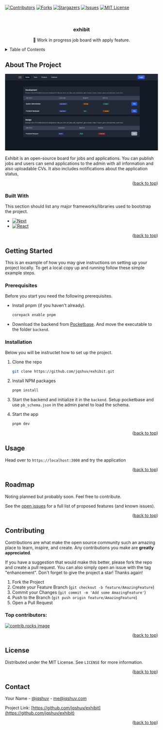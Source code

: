 <!-- Improved compatibility of back to top link: See: https://github.com/jqshuv/exhibit/pull/73 -->
<a id="readme-top"></a>
[![Contributors][contributors-shield]][contributors-url]
[![Forks][forks-shield]][forks-url]
[![Stargazers][stars-shield]][stars-url]
[![Issues][issues-shield]][issues-url]
[![MIT License][license-shield]][license-url]



<!-- PROJECT LOGO -->
<br />
<div align="center">
  <!-- <a href="https://github.com/jqshuv/exhibit">
    <img src="images/logo.png" alt="Logo" width="80" height="80">
  </a> -->
  <h3 align="center">exhibit</h3>

  <p align="center">
    📇 Work in progress job board with apply feature.
    <!-- <br />
    <a href="https://github.com/jqshuv/exhibit"><strong>Explore the docs »</strong></a>
    <br />
    <br />
    <a href="https://github.com/jqshuv/exhibit">View Demo</a>
    ·
    <a href="https://github.com/jqshuv/exhibit/issues/new?labels=bug&template=bug-report---.md">Report Bug</a>
    ·
    <a href="https://github.com/jqshuv/exhibit/issues/new?labels=enhancement&template=feature-request---.md">Request Feature</a> -->
  </p>
</div>



<!-- TABLE OF CONTENTS -->
<details>
  <summary>Table of Contents</summary>
  <ol>
    <li>
      <a href="#about-the-project">About The Project</a>
      <ul>
        <li><a href="#built-with">Built With</a></li>
      </ul>
    </li>
    <li>
      <a href="#getting-started">Getting Started</a>
      <ul>
        <li><a href="#prerequisites">Prerequisites</a></li>
        <li><a href="#installation">Installation</a></li>
      </ul>
    </li>
    <li><a href="#usage">Usage</a></li>
    <li><a href="#roadmap">Roadmap</a></li>
    <li><a href="#contributing">Contributing</a></li>
    <li><a href="#license">License</a></li>
    <li><a href="#contact">Contact</a></li>
    <!-- <li><a href="#acknowledgments">Acknowledgments</a></li> -->
  </ol>
</details>



<!-- ABOUT THE PROJECT -->
## About The Project

[![Product Name Screen Shot][product-screenshot]](https://example.com)

Exhibit is an open-source board for jobs and applications. You can publish jobs and users can send applications to the admin with all information and also uploadable CVs. It also includes notifications about the application status, 

<p align="right">(<a href="#readme-top">back to top</a>)</p>



### Built With

This section should list any major frameworks/libraries used to bootstrap the project.

* [![Next][Next.js]][Next-url]
* [![React][React.js]][React-url]

<p align="right">(<a href="#readme-top">back to top</a>)</p>



<!-- GETTING STARTED -->
## Getting Started

This is an example of how you may give instructions on setting up your project locally.
To get a local copy up and running follow these simple example steps.

### Prerequisites

Before you start you need the following prerequisites.

- Install pnpm (if you haven't already).
    ```sh
    corepack enable pnpm
    ```

- Download the backend from [Pocketbase](https://github.com/pocketbase/pocketbase/releases/latest). And move the executable to the folder `backend`.

### Installation

Below you will be instructet how to set up the project.

1. Clone the repo
   ```sh
   git clone https://github.com/jqshuv/exhibit.git
   ```
2. Install NPM packages
   ```sh
   pnpm install
   ```
3. Start the backend and initialize it in the `backend`. Setup pocketbase and use `pb_schema.json` in the admin panel to load the schema.
   
4. Start the app
   ```sh
   pnpm dev
   ```

<p align="right">(<a href="#readme-top">back to top</a>)</p>



<!-- USAGE EXAMPLES -->
## Usage

Head over to `https://localhost:3000` and try the application

<p align="right">(<a href="#readme-top">back to top</a>)</p>



<!-- ROADMAP -->
## Roadmap

Noting planned but probably soon. Feel free to contribute.

See the [open issues](https://github.com/jqshuv/exhibit/issues) for a full list of proposed features (and known issues).

<p align="right">(<a href="#readme-top">back to top</a>)</p>



<!-- CONTRIBUTING -->
## Contributing

Contributions are what make the open source community such an amazing place to learn, inspire, and create. Any contributions you make are **greatly appreciated**.

If you have a suggestion that would make this better, please fork the repo and create a pull request. You can also simply open an issue with the tag "enhancement".
Don't forget to give the project a star! Thanks again!

1. Fork the Project
2. Create your Feature Branch (`git checkout -b feature/AmazingFeature`)
3. Commit your Changes (`git commit -m 'Add some AmazingFeature'`)
4. Push to the Branch (`git push origin feature/AmazingFeature`)
5. Open a Pull Request

### Top contributors:

<a href="https://github.com/jqshuv/exhibit/graphs/contributors">
  <img src="https://contrib.rocks/image?repo=jqshuv/exhibit" alt="contrib.rocks image" />
</a>

<p align="right">(<a href="#readme-top">back to top</a>)</p>



<!-- LICENSE -->
## License

Distributed under the MIT License. See `LICENSE` for more information.

<p align="right">(<a href="#readme-top">back to top</a>)</p>



<!-- CONTACT -->
## Contact

Your Name - [@jqshuv](https://twitter.com/jqshuv) - me@jqshuv.com

Project Link: [https://github.com/jqshuv/exhibit](https://github.com/jqshuv/exhibit)

<p align="right">(<a href="#readme-top">back to top</a>)</p>



<!-- ACKNOWLEDGMENTS -->
<!-- ## Acknowledgments

We ack

* [Choose an Open Source License](https://choosealicense.com)
* [Img Shields](https://shields.io)
* [Font Awesome](https://fontawesome.com)
* [React Icons](https://react-icons.github.io/react-icons/search) -->
<!-- 
<p align="right">(<a href="#readme-top">back to top</a>)</p> -->



<!-- MARKDOWN LINKS & IMAGES -->
<!-- https://www.markdownguide.org/basic-syntax/#reference-style-links -->
[contributors-shield]: https://img.shields.io/github/contributors/jqshuv/exhibit.svg?style=for-the-badge
[contributors-url]: https://github.com/jqshuv/exhibit/graphs/contributors
[forks-shield]: https://img.shields.io/github/forks/jqshuv/exhibit.svg?style=for-the-badge
[forks-url]: https://github.com/jqshuv/exhibit/network/members
[stars-shield]: https://img.shields.io/github/stars/jqshuv/exhibit.svg?style=for-the-badge
[stars-url]: https://github.com/jqshuv/exhibit/stargazers
[issues-shield]: https://img.shields.io/github/issues/jqshuv/exhibit.svg?style=for-the-badge
[issues-url]: https://github.com/jqshuv/exhibit/issues
[license-shield]: https://img.shields.io/github/license/jqshuv/exhibit.svg?style=for-the-badge
[license-url]: https://github.com/jqshuv/exhibit/blob/master/LICENSE.txt
[product-screenshot]: .github/screenshot.png
[Next.js]: https://img.shields.io/badge/next.js-000000?style=for-the-badge&logo=nextdotjs&logoColor=white
[Next-url]: https://nextjs.org/
[React.js]: https://img.shields.io/badge/React-20232A?style=for-the-badge&logo=react&logoColor=61DAFB
[React-url]: https://reactjs.org/
